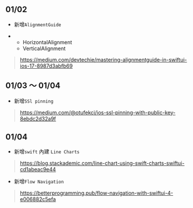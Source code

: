 ## 01/02
   * 新增`AlignmentGuide`
  + * HorizontalAlignment
    * VerticalAlignment
> https://medium.com/devtechie/mastering-alignmentguide-in-swiftui-ios-17-8987d3abfb69

## 01/03 ～ 01/04
   * 新增`SSl pinning`
> https://medium.com/@otufekci/ios-ssl-pinning-with-public-key-8ebdc2d32a9f

## 01/04
   * 新增`swift` 內建 `Line Charts`
> https://blog.stackademic.com/line-chart-using-swift-charts-swiftui-cd1abeac9e44
   * 新增`Flow Navigation`
> https://betterprogramming.pub/flow-navigation-with-swiftui-4-e006882c5efa
